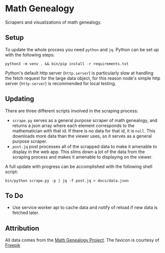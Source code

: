 Math Genealogy
==============

Scrapers and visualizations of math genealogy.


Setup
-----

To update the whole process you need `python` and `jq`.
Python can be set up with the following steps:

```
python3 -m venv . && bin/pip install -r requirements.txt
```

Python's default http server (`http.server`) is particularly slow at handling the fetch request for the large data object, for this reason node's simple http server (`http-server`) is recommended for local testing.


Updating
--------

There are three different scripts involved in the scraping process:

- `scrape.py` serves as a general purpose scraper of math genealogy, and returns a json array where each element corresponds to the mathematician with that id.
  If there is no data for that id, it is `null`.
  This downloads more data than the viewer uses, so it serves as a general purpose scraper.
- `post.jq` post processes all of the scrapped data to make it amenable to display in the web app.
  This slims down a lot of the data from the scraping process and makes it amenable to displaying on the viewer.

A full update with progress can be accomplished with the following shell script:

```
bin/python scrape.py -p | jq -f post.jq > docs/data.json
```

To Do
-----

- Use service worker api to cache data and notify of reload if new data is fetched later.


Attribution
-----------

All data comes from the [Math Genealogy Project](https://www.genealogy.math.ndsu.nodak.edu/index.php).
The favicon is courtesy of [Freepik](https://www.freepik.com/free-photos-vectors/logo)
